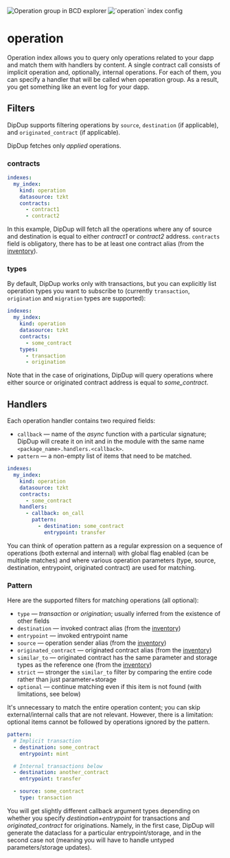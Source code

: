 <div class="float-img">
  <img src="../../assets/operation-bcd.png" alt="Operation group in BCD explorer">
  <img src="../../assets/operation-config.png" alt="`operation` index config">
</div>

# operation

Operation index allows you to query only operations related to your dapp and match them with handlers by content. A single contract call consists of implicit operation and, optionally, internal operations. For each of them, you can specify a handler that will be called when operation group. As a result, you get something like an event log for your dapp.

## Filters

DipDup supports filtering operations by `source`, `destination` (if applicable), and `originated_contract` (if applicable).

DipDup fetches only _applied_ operations.

### contracts

```yaml
indexes:
  my_index:
    kind: operation
    datasource: tzkt
    contracts:
      - contract1
      - contract2
```

In this example, DipDup will fetch all the operations where any of source and destination is equal to either _contract1_ or _contract2_ address. `contracts` field is obligatory, there has to be at least one contract alias (from the [inventory](../contracts.md)).

### types

By default, DipDup works only with transactions, but you can explicitly list operation types you want to subscribe to (currently `transaction`, `origination` and `migration` types are supported):

```yaml
indexes:
  my_index:
    kind: operation
    datasource: tzkt
    contracts:
      - some_contract
    types:
      - transaction
      - origination
```

Note that in the case of originations, DipDup will query operations where either source or originated contract address is equal to _some\_contract_.

## Handlers

Each operation handler contains two required fields:

* `callback` —  name of the _async_ function with a particular signature; DipDup will create it on init and in the module with the same name `<package_name>.handlers.<callback>`.
* `pattern` — a non-empty list of items that need to be matched.

```yaml
indexes:
  my_index:
    kind: operation
    datasource: tzkt
    contracts:
      - some_contract
    handlers:
      - callback: on_call
        pattern:
          - destination: some_contract
            entrypoint: transfer
```

You can think of operation pattern as a regular expression on a sequence of operations (both external and internal) with global flag enabled (can be multiple matches) and where various operation parameters (type, source, destination, entrypoint, originated contract) are used for matching.

### Pattern

Here are the supported filters for matching operations (all optional):

* `type` — _transaction_ or _origination_; usually inferred from the existence of other fields
* `destination` — invoked contract alias (from the [inventory](../contracts.md))
* `entrypoint` — invoked entrypoint name
* `source` — operation sender alias (from the [inventory](../contracts.md))
* `originated_contract` — originated contract alias (from the [inventory](../contracts.md))
* `similar_to` — originated contract has the same parameter and storage types as the reference one (from the [inventory](../contracts.md))
* `strict` — stronger the `similar_to` filter by comparing the entire code rather than just parameter+storage
* `optional` — continue matching even if this item is not found (with limitations, see below)

It's unnecessary to match the entire operation content; you can skip external/internal calls that are not relevant. However, there is a limitation: optional items cannot be followed by operations ignored by the pattern.

```yaml
pattern:
  # Implicit transaction
  - destination: some_contract
    entrypoint: mint

  # Internal transactions below
  - destination: another_contract
    entrypoint: transfer

  - source: some_contract
    type: transaction
```

You will get slightly different callback argument types depending on whether you specify _destination+entrypoint_ for transactions and _originated\_contract_ for originations. Namely, in the first case, DipDup will generate the dataclass for a particular entrypoint/storage, and in the second case not (meaning you will have to handle untyped parameters/storage updates).
